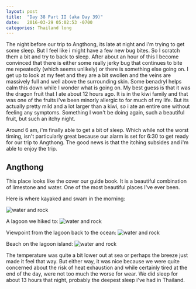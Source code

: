 ```yaml
---
layout: post
title:  "Day 38 Part II (aka Day 39)"
date:   2016-03-29 05:02:53 -0700
categories: Thailand long 
---
```

The night before our trip to Angthong, its late at night and i'm trying to get some sleep.  But I feel like i might have a few new bug bites.  So I scratch them a bit and try to back to sleep.  After about an hour of this I become convinced that there is either some really jerky bug that continues to bite me repeatedly (which seems unlikely) or there is something else going on.  I get up to look at my feet and they are a bit swollen and the veins are massively full and well above the surrounding skin.  Some benadryl helps calm this down while I wonder what is going on.  My best guess is that it was the dragon fruit that I ate about 12 hours ago.  It is in the kiwi family and that was one of the fruits i've been minorly allergic to for much of my life.  But its actually pretty mild and a lot larger than a kiwi, so i ate an entire one without feeling any symptoms.  Something I won't be doing again, such a beautiful fruit, but such an itchy night.

Around 6 am, i'm finally able to get a bit of sleep.  Which while not the worst timing, isn't particularly great because our alarm is set for 6:30 to get ready for our trip to Angthong.  The good news is that the itching subsides and i'm able to enjoy the trip.

## Angthong

This place looks like the cover our guide book.  It is a beautiful combination of limestone and water.  One of the most beautiful places I've ever been.

Here is where kayaked and swam in the morning:

![water and rock](../../../../../img/angthong_rock.jpg)

A lagoon we hiked to:
![water and rock](../../../../../img/angthong_lagoon.jpg)

Viewpoint from the lagoon back to the ocean:
![water and rock](../../../../../img/angthong_islands.jpg)

Beach on the lagoon island:
![water and rock](../../../../../img/angthong_beach.jpg)

The temperature was quite a bit lower out at sea or perhaps the breeze just made it feel that way.  But either way, it was nice because we were quite concerned about the risk of heat exhaustion and while certainly tired at the end of the day, were not too much the worse for wear.  We did sleep for about 13 hours that night, probably the deepest sleep i've had in Thailand.
